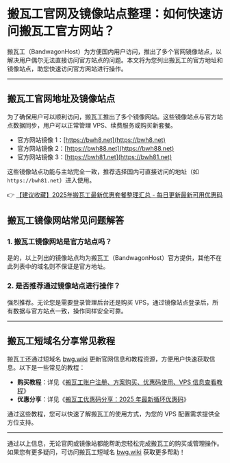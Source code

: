 # 搬瓦工官网及镜像站点整理：如何快速访问搬瓦工官方网站？

搬瓦工（BandwagonHost）为方便国内用户访问，推出了多个官网镜像站点，以解决用户偶尔无法直接访问官方站点的问题。本文将为您列出搬瓦工的官方地址和镜像站点，助您快速访问官方网站进行操作。

---

## 搬瓦工官网地址及镜像站点

为了确保用户可以顺利访问，搬瓦工推出了多个镜像网站。这些镜像站点与官方站点数据同步，用户可以正常管理 VPS、续费服务或购买新套餐。

- 官方网站镜像 1：[https://bwh8.net](https://bwh8.net)
- 官方网站镜像 2：[https://bwh88.net](https://bwh88.net)
- 官方网站镜像 3：[https://bwh81.net](https://bwh81.net)

这些镜像站点功能与主站完全一致，推荐选择国内可直接访问的地址（如 `https://bwh81.net`）进入使用。

👉 [【建议收藏】2025年搬瓦工最新优惠套餐整理汇总 - 每日更新最新可用优惠码](https://bit.ly/banwagon)

## 搬瓦工镜像网站常见问题解答

### 1. 搬瓦工镜像网站是官方站点吗？
是的，以上列出的镜像站点均为搬瓦工（BandwagonHost）官方提供，其他不在此列表中的域名则不保证是官方地址。

### 2. 是否推荐通过镜像站点进行操作？
强烈推荐。无论您是需要登录管理后台还是购买 VPS，通过镜像站点登录后，所有数据与官方站点一致，操作同样安全可靠。

---

## 搬瓦工短域名分享常见教程

搬瓦工还通过短域名 [bwg.wiki](https://bwg.wiki) 更新官网信息和教程资源，方便用户快速获取信息。以下是一些常见的教程：

- **购买教程**：详见《[搬瓦工账户注册、方案购买、优惠码使用、VPS 信息查看教程](https://bit.ly/banwagon)》
- **优惠分享**：详见《[搬瓦工优惠码分享：2025 年最新循环优惠码](https://bit.ly/banwagon)》

通过这些教程，您可以快速了解搬瓦工的使用方式，为您的 VPS 配置需求提供全方位支持。

---

通过以上信息，无论官网或镜像站都能帮助您轻松完成搬瓦工的购买或管理操作。如果您有更多疑问，可访问搬瓦工短域名 [bwg.wiki](https://bwg.wiki) 获取更多帮助！